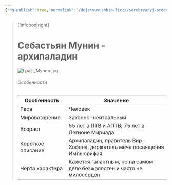 ```yaml
---
{"dg-publish":true,"permalink":"/dejstvuyushhie-licza/serebryanyj-orden/graf-sebastyan-munin/","dgPassFrontmatter":true}
---
```


> [!infobox|right]
> # Себастьян Мунин - архипаладин
> ![Граф_Мунин.jpg](/img/user/%D0%93%D1%80%D0%B0%D1%84_%D0%9C%D1%83%D0%BD%D0%B8%D0%BD.jpg)
> ###### Особенности
> | Особенность | Значение |
> | ---- | ---- |
> | Раса | Человек|
> | Мировоззрение | Законно-нейтральный |
> | Возраст | 55 лет в ПТВ и АПТВ; 75 лет в Легионе Мириада|
> | Короткое описание |Архипаладин, правитель Вир-Хофена, держатель меча посвящения Импьюрифая |
> | Черта характера |Кажется галантным, но на самом деле безжалостен и часто не милосерден|

